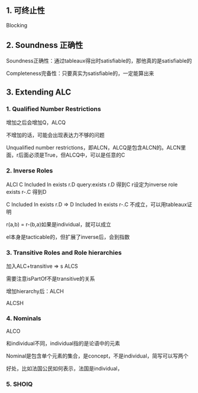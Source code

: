 ## 1. 可终止性

Blocking

## 2. Soundness 正确性

Soundness正确性：通过tableaux得出时satisfiable的，那他真的是satisfiable的

Completeness完备性：只要真实为satisfiable的，一定能算出来

## 3. Extending ALC
### 1. Qualified Number Restrictions
增加之后会增加Q，ALCQ

不增加的话，可能会出现表达力不够的问题

Unqualified number restrictions，即ALCN，ALCQ是包含ALCN的。ALCN里面，r后面必须是True，但ALCQ中，可以是任意的C

### 2. Inverse Roles
ALCI
C Included In exists r.D
query:exists r.D
得到C
r设定为inverse role
exists r-.C
得到D

C Included In exists r.D => D Included In exists r-.C 不成立，可以用tableaux证明

r(a,b) = r-(b,a)如果是individual，就可以成立

el本身是tacticable的，但扩展了inverse后，会到指数

### 3. Transitive Roles and Role hierarchies
加入ALC+transitive => s ALCS

需要注意isPartOf不是transitive的关系

增加hierarchy后：ALCH

ALCSH

### 4. Nominals
ALCO

和individual不同，individual指的是论语中的元素

Nominal是包含单个元素的集合，是concept，不是individual，简写可以写两个

好处，比如法国公民如何表示，法国是individual，

### 5. SHOIQ
